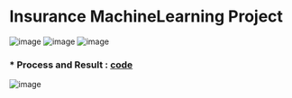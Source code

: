 # Insurance MachineLearning Project


![image](https://user-images.githubusercontent.com/71453094/102965834-0042ef00-4532-11eb-820f-2f6b874060ed.png)
![image](https://user-images.githubusercontent.com/71453094/102965849-089b2a00-4532-11eb-8ec4-79c05c66b0c8.png)
![image](https://user-images.githubusercontent.com/71453094/102965858-0cc74780-4532-11eb-94fe-76d2c6765f06.png)

### * Process and Result : [code](https://github.com/nhs04047/Insurance_MachineLearning/blob/main/Insurance%20Machine%20Learning%20project.ipynb)

![image](https://user-images.githubusercontent.com/71453094/102966063-79424680-4532-11eb-841f-0fa9eb821be2.png)





